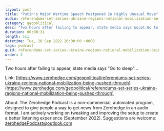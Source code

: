 ```yaml
---
layout: post
title: "Putin's Major Wartime Speech Postponed In Highly Unusual Move"
audio: referendums-set-series-ukraine-regions-national-mobilization-being-pushed-through-2
category: geopolitical
desc: "Two hours after failing to appear, state media says &quot;Go to sleep&quot;... "
duration: 00:08:31
length: 511
datetime: Tue, 20 Sep 2022 20:00:00 +0000
tags: podcast
guid: referendums-set-series-ukraine-regions-national-mobilization-being-pushed-through-0
order: 2
---
```

Two hours after failing to appear, state media says &quot;Go to sleep&quot;... 

Link: [https://www.zerohedge.com/geopolitical/referendums-set-series-ukraine-regions-national-mobilization-being-pushed-through](https://www.zerohedge.com/geopolitical/referendums-set-series-ukraine-regions-national-mobilization-being-pushed-through)

About: The Zerohedge Podcast is a non-commercial, automated program, designed to give people a way to get news from Zerohedge in an audio format.  I am actively working on tweaking and improving the setup to create a better listening experience (September 2022).  Suggestions are welcome: [zerohedgePodcast@outlook.com](mailto:zerohedgePodcast@outlook.com)